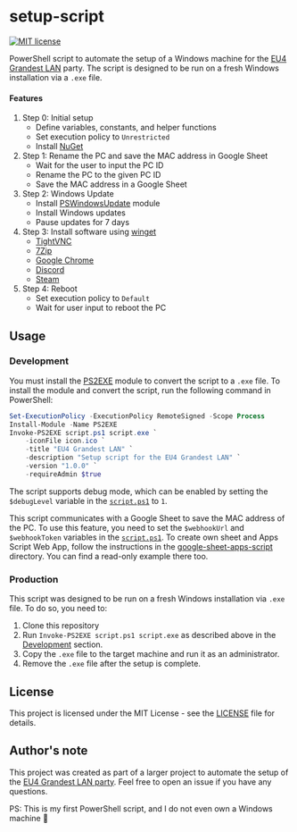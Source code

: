 # setup-script

[![MIT license](https://img.shields.io/github/license/quarties/lanparty-powershell-setup.svg)](../../LICENSE)

PowerShell script to automate the setup of a Windows machine for the [EU4 Grandest LAN](https://www.paradoxinteractive.com/games/europa-universalis-iv/grandest-lan) party.
The script is designed to be run on a fresh Windows installation via a `.exe` file.

#### Features
1. Step 0: Initial setup
   - Define variables, constants, and helper functions
   - Set execution policy to `Unrestricted`
   - Install [NuGet](https://www.nuget.org/)
2. Step 1: Rename the PC and save the MAC address in Google Sheet
   - Wait for the user to input the PC ID 
   - Rename the PC to the given PC ID
   - Save the MAC address in a Google Sheet
3. Step 2: Windows Update
   - Install [PSWindowsUpdate](https://www.powershellgallery.com/packages/PSWindowsUpdate) module
   - Install Windows updates
   - Pause updates for 7 days
4. Step 3: Install software using [winget](https://learn.microsoft.com/pl-pl/windows/package-manager/winget/)
   - [TightVNC](https://www.tightvnc.com/)
   - [7Zip](https://www.7-zip.org/)
   - [Google Chrome](https://www.google.com/chrome/)
   - [Discord](https://discord.com/)
   - [Steam](https://store.steampowered.com/)
5. Step 4: Reboot
   - Set execution policy to `Default`
   - Wait for user input to reboot the PC

## Usage

### Development

You must install the [PS2EXE](https://www.powershellgallery.com/packages/ps2exe) module to convert the script to a `.exe` file.
To install the module and convert the script, run the following command in PowerShell:

```powershell
Set-ExecutionPolicy -ExecutionPolicy RemoteSigned -Scope Process
Install-Module -Name PS2EXE
Invoke-PS2EXE script.ps1 script.exe `
    -iconFile icon.ico `
    -title "EU4 Grandest LAN" `
    -description "Setup script for the EU4 Grandest LAN" `
    -version "1.0.0" `
    -requireAdmin $true
```

The script supports debug mode, which can be enabled by setting the `$debugLevel` variable in the [`script.ps1`](./script.ps1) to `1`.

This script communicates with a Google Sheet to save the MAC address of the PC.
To use this feature, you need to set the `$webhookUrl` and `$webhookToken` variables in the [`script.ps1`](./script.ps1).
To create own sheet and Apps Script Web App, follow the instructions in the [google-sheet-apps-script](../google-sheet-apps-script/README.md) directory.
You can find a read-only example there too.

### Production

This script was designed to be run on a fresh Windows installation via `.exe` file. To do so, you need to:
1. Clone this repository
2. Run `Invoke-PS2EXE script.ps1 script.exe` as described above in the [Development](#development) section.
3. Copy the `.exe` file to the target machine and run it as an administrator.
4. Remove the `.exe` file after the setup is complete.

## License

This project is licensed under the MIT License - see the [LICENSE](LICENSE) file for details.

## Author's note

This project was created as part of a larger project to automate the setup of the [EU4 Grandest LAN party](https://github.com/quarties/eu4-grandest-lan-party).
Feel free to open an issue if you have any questions.

PS: This is my first PowerShell script, and I do not even own a Windows machine :see_no_evil:
